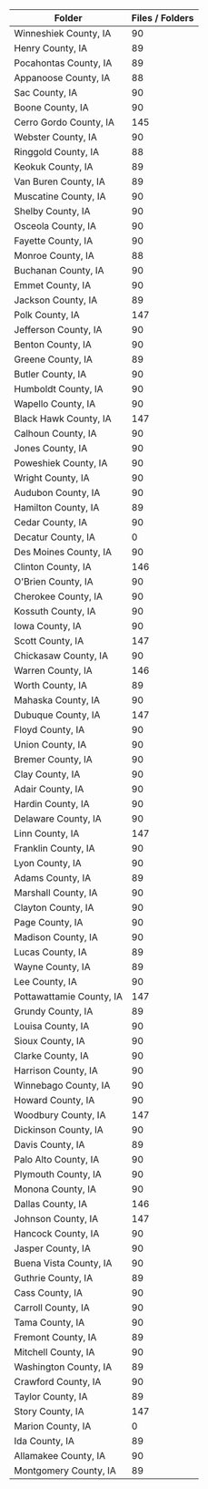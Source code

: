 | Folder                   |   Files / Folders |
|--------------------------|-------------------|
| Winneshiek County, IA    |                90 |
| Henry County, IA         |                89 |
| Pocahontas County, IA    |                89 |
| Appanoose County, IA     |                88 |
| Sac County, IA           |                90 |
| Boone County, IA         |                90 |
| Cerro Gordo County, IA   |               145 |
| Webster County, IA       |                90 |
| Ringgold County, IA      |                88 |
| Keokuk County, IA        |                89 |
| Van Buren County, IA     |                89 |
| Muscatine County, IA     |                90 |
| Shelby County, IA        |                90 |
| Osceola County, IA       |                90 |
| Fayette County, IA       |                90 |
| Monroe County, IA        |                88 |
| Buchanan County, IA      |                90 |
| Emmet County, IA         |                90 |
| Jackson County, IA       |                89 |
| Polk County, IA          |               147 |
| Jefferson County, IA     |                90 |
| Benton County, IA        |                90 |
| Greene County, IA        |                89 |
| Butler County, IA        |                90 |
| Humboldt County, IA      |                90 |
| Wapello County, IA       |                90 |
| Black Hawk County, IA    |               147 |
| Calhoun County, IA       |                90 |
| Jones County, IA         |                90 |
| Poweshiek County, IA     |                90 |
| Wright County, IA        |                90 |
| Audubon County, IA       |                90 |
| Hamilton County, IA      |                89 |
| Cedar County, IA         |                90 |
| Decatur County, IA       |                 0 |
| Des Moines County, IA    |                90 |
| Clinton County, IA       |               146 |
| O'Brien County, IA       |                90 |
| Cherokee County, IA      |                90 |
| Kossuth County, IA       |                90 |
| Iowa County, IA          |                90 |
| Scott County, IA         |               147 |
| Chickasaw County, IA     |                90 |
| Warren County, IA        |               146 |
| Worth County, IA         |                89 |
| Mahaska County, IA       |                90 |
| Dubuque County, IA       |               147 |
| Floyd County, IA         |                90 |
| Union County, IA         |                90 |
| Bremer County, IA        |                90 |
| Clay County, IA          |                90 |
| Adair County, IA         |                90 |
| Hardin County, IA        |                90 |
| Delaware County, IA      |                90 |
| Linn County, IA          |               147 |
| Franklin County, IA      |                90 |
| Lyon County, IA          |                90 |
| Adams County, IA         |                89 |
| Marshall County, IA      |                90 |
| Clayton County, IA       |                90 |
| Page County, IA          |                90 |
| Madison County, IA       |                90 |
| Lucas County, IA         |                89 |
| Wayne County, IA         |                89 |
| Lee County, IA           |                90 |
| Pottawattamie County, IA |               147 |
| Grundy County, IA        |                89 |
| Louisa County, IA        |                90 |
| Sioux County, IA         |                90 |
| Clarke County, IA        |                90 |
| Harrison County, IA      |                90 |
| Winnebago County, IA     |                90 |
| Howard County, IA        |                90 |
| Woodbury County, IA      |               147 |
| Dickinson County, IA     |                90 |
| Davis County, IA         |                89 |
| Palo Alto County, IA     |                90 |
| Plymouth County, IA      |                90 |
| Monona County, IA        |                90 |
| Dallas County, IA        |               146 |
| Johnson County, IA       |               147 |
| Hancock County, IA       |                90 |
| Jasper County, IA        |                90 |
| Buena Vista County, IA   |                90 |
| Guthrie County, IA       |                89 |
| Cass County, IA          |                90 |
| Carroll County, IA       |                90 |
| Tama County, IA          |                90 |
| Fremont County, IA       |                89 |
| Mitchell County, IA      |                90 |
| Washington County, IA    |                89 |
| Crawford County, IA      |                90 |
| Taylor County, IA        |                89 |
| Story County, IA         |               147 |
| Marion County, IA        |                 0 |
| Ida County, IA           |                89 |
| Allamakee County, IA     |                90 |
| Montgomery County, IA    |                89 |
